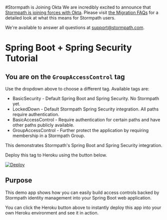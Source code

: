 #Stormpath is Joining Okta
We are incredibly excited to announce that [Stormpath is joining forces with Okta](https://stormpath.com/blog/stormpaths-new-path?utm_source=github&utm_medium=readme&utm-campaign=okta-announcement). Please visit [the Migration FAQs](https://stormpath.com/oktaplusstormpath?utm_source=github&utm_medium=readme&utm-campaign=okta-announcement) for a detailed look at what this means for Stormpath users.

We're available to answer all questions at [support@stormpath.com](mailto:support@stormpath.com).

# Spring Boot + Spring Security Tutorial

## You are on the `GroupAccessControl` tag

Use the dropdown above to choose a different tag. Available tags are:

* BasicSecurity - Default Spring Boot and Spring Security. No Stormpath yet.
* LockedDown - Default Stormpath Spring Security integration. All paths require authentication.
* BasicAccessControl - Require authentication for certain paths and have other paths publicly available.
* GroupAccessControl - Further protect the application by requiring membership in a Stormpath Group.

This demonstrates Stormpath's Spring Boot and Spring Security integration.

Deploy this tag to Heroku using the button below.

[![Deploy](https://www.herokucdn.com/deploy/button.png)](https://heroku.com/deploy)

## Purpose

This demo app shows how you can easily build access controls backed by Stormpath identity management into your Spring Boot web application.

You can click the Heroku button above to instantly deploy this app into your own Heroku environment and see it in action. 
